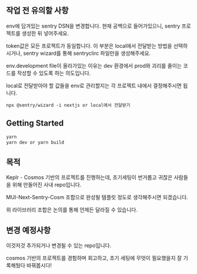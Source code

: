 ## 작업 전 유의할 사항

env에 담겨있는 sentry DSN을 변경합니다. 현재 공백으로 들어가있으니, sentry 프로젝트를 생성한 뒤 넣어주세요.

token값은 모든 프로젝트가 동일합니다. 이 부분은 local에서 전달받는 방법을 선택하시거나, sentry wizard를 통해 sentryclirc 파일만을 생성해주세요.

env.development file이 올라가있는 이유는 dev 환경에서 prod와 괴리를 줄이는 코드를 작성할 수 있도록 하는 의도입니다.

local로 전달받아야 할 값들을 env로 관리할지는 각 프로젝트 내에서 결정해주시면 됩니다.

```
npx @sentry/wizard -i nextjs or local에서 전달받기
```

## Getting Started

```bash
yarn
yarn dev or yarn build
```

## 목적

Keplr - Cosmos 기반의 프로젝트를 진행하는데, 초기세팅이 번거롭고 귀찮은 사람들을 위해 만들어진 사내 repo입니다.

MUI-Next-Sentry-Cosm 조합으로 완성될 템플릿 정도로 생각해주시면 되겠습니다.

위 라이브러리 조합은 논의를 통해 언제든 달라질 수 있습니다.

## 변경 예정사항

이것저것 추가되거나 변경될 수 있는 repo입니다.

cosmos 기반의 프로젝트를 경험하며 회고하고, 초기 세팅에 무엇이 필요했을지 잘 기록해뒀다 바꿔봅시다!
